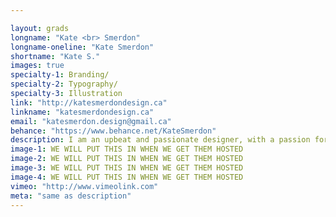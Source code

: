 ```yaml
---

layout: grads
longname: "Kate <br> Smerdon"
longname-oneline: "Kate Smerdon"
shortname: "Kate S."
images: true
specialty-1: Branding/
specialty-2: Typography/
specialty-3: Illustration
link: "http://katesmerdondesign.ca"
linkname: "katesmerdondesign.ca"
email: "katesmerdon.design@gmail.ca"
behance: "https://www.behance.net/KateSmerdon"
description: I am an upbeat and passionate designer, with a passion for illustration, typography, and photography. Lover of shopping, fashion, design, and eating unlimited amounts of sushi.
image-1: WE WILL PUT THIS IN WHEN WE GET THEM HOSTED
image-2: WE WILL PUT THIS IN WHEN WE GET THEM HOSTED
image-3: WE WILL PUT THIS IN WHEN WE GET THEM HOSTED
image-4: WE WILL PUT THIS IN WHEN WE GET THEM HOSTED
vimeo: "http://www.vimeolink.com"
meta: "same as description"
---
```

